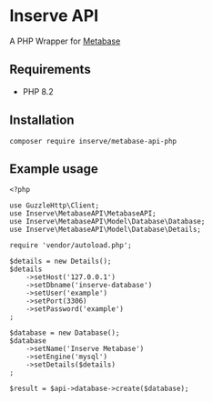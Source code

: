 # Inserve API

A PHP Wrapper for [Metabase](https://metabase.com)

## Requirements
- PHP 8.2

## Installation
`composer require inserve/metabase-api-php`

## Example usage

```
<?php

use GuzzleHttp\Client;
use Inserve\MetabaseAPI\MetabaseAPI;
use Inserve\MetabaseAPI\Model\Database\Database;
use Inserve\MetabaseAPI\Model\Database\Details;

require 'vendor/autoload.php';

$details = new Details();
$details
    ->setHost('127.0.0.1')
    ->setDbname('inserve-database')
    ->setUser('example')
    ->setPort(3306)
    ->setPassword('example')
;

$database = new Database();
$database
    ->setName('Inserve Metabase')
    ->setEngine('mysql')
    ->setDetails($details)
;

$result = $api->database->create($database);
```
